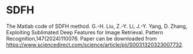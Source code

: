 # SDFH
The Matlab code of SDFH method. G.-H. Liu, Z.-Y. Li, J.-Y. Yang, D. Zhang, Exploiting Sublimated Deep Features for Image Retrieval. Pattern Recognition,147(2024)110076.
Paper can be downloaded from https://www.sciencedirect.com/science/article/pii/S0031320323007732.
